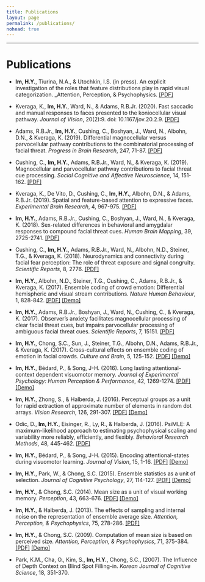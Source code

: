 ```yaml
---
title: Publications
layout: page
permalink: /publications/
nohead: true
---
```

------
# Publications<br />

* **Im, H.Y.**, Tiurina, N.A., & Utochkin, I.S. (in press). An explicit investigation of the roles that feature distributions play in rapid visual categorization. _Attention, Perception, & Psychophysics. [[PDF]](../Im_etal_AP&P2020.pdf) 

* Kveraga, K., **Im, H.Y.**, Ward, N., & Adams, R.B.Jr. (2020). Fast saccadic and manual responses to faces presented to the koniocellular visual pathway. _Journal of Vision_, 20(2):9. doi: 10.1167/jov.20.2.9. [[PDF]](../KverageIm_JOV_2020.pdf)     

*  Adams, R.B.Jr., **Im, H.Y.**, Cushing, C., Boshyan, J., Ward, N., Albohn, D.N., & Kveraga, K. (2019). Differential magnocellular versus parvocellular pathway contributions to the combinatorial processing of facial threat. _Progress in Brain Research_, 247, 71-87. [[PDF]](../AdamsIm_PBR_2019.pdf)

* Cushing, C., **Im, H.Y.**, Adams, R.B.Jr., Ward, N., & Kveraga, K. (2019). Magnocellular and parvocellular pathway contributions to facial threat cue processing. _Social Cognitive and Affective Neuroscience_, 14, 151-162. [[PDF]](../CushingIm_SCAN_2019.pdf)

* Kveraga, K., De Vito, D., Cushing, C., **Im, H.Y.**, Albohn, D.N., & Adams, R.B.Jr. (2019). Spatial and feature-based attention to expressive faces. _Experimental Brain Research_, 4, 967-975. [[PDF]](../Kverage_EBR_2019.pdf)

* **Im, H.Y.**, Adams, R.B.Jr., Cushing, C., Boshyan, J., Ward, N., & Kveraga, K. (2018). Sex-related differences in behavioral and amygdalar responses to compound facial threat cues. _Human Brain Mapping_, 39, 2725-2741. [[PDF]](../Im_Hum._Brain_Mapp._2018.pdf)

* Cushing, C., **Im, H.Y.**, Adams, R.B.Jr., Ward, N., Albohn, N.D., Steiner, T.G., & Kveraga, K. (2018). Neurodynamics and connectivity during facial fear perception: The role of threat exposure and signal congruity. _Scientific Reports_, 8, 2776. [[PDF]](../Cushing_SciRep_2018.pdf)

* **Im, H.Y.**, Albohn, N.D., Steiner, T.G., Cushing, C., Adams, R.B.Jr., & Kveraga, K. (2017). Ensemble coding of crowd emotion: Differential hemispheric and visual stream contributions. _Nature Human Behaviour_, 1, 828-842. [[PDF]](../Im_etal_NHB_2017.pdf) [[Demo]](../Flash2.gif)

* **Im, H.Y.**, Adams, R.B.Jr., Boshyan, J., Ward, N., Cushing, C., & Kveraga, K. (2017). Observer’s anxiety facilitates magnocellular processing of clear facial threat cues, but impairs parvocellular processing of ambiguous facial threat cues. _Scientific Reports_, 7, 15151. [[PDF]](../Im_etal_Sci_Rep_2017.pdf)

* **Im, H.Y.**, Chong, S.C., Sun, J., Steiner, T.G., Albohn, D.N., Adams, R.B.Jr., & Kveraga, K. (2017). Cross-cultural effects on ensemble coding of emotion in facial crowds. _Culture and Brain_, 5, 125-152. [[PDF]](../Im_etal_Cult_Br_2017.pdf) [[Demo]](../Flash2.gif)

* **Im, H.Y.**, Bédard, P., & Song, J-H. (2016). Long lasting attentional-context dependent visuomotor memory. _Journal of Experimental Psychology: Human Perception & Performance_, 42, 1269-1274. [[PDF]](../Imetal_JEP_2016.pdf) [[Demo]](../Flash.gif)

* **Im, H.Y.**, Zhong, S., & Halberda, J. (2016). Perceptual groups as a unit for rapid extraction of approximate number of elements in random dot arrays. _Vision Research_, 126, 291-307. [[PDF]](../Imetal_VR_2016.pdf) [[Demo]](../dot_num.gif)

* Odic, D., **Im, H.Y.**, Eisinger, R., Ly, R., & Halberda, J. (2016). PsiMLE: A maximum-likelihood approach to estimating psychophysical scaling and variability more reliably, efficiently, and flexibly. _Behavioral Research Methods_, 48, 445-462. [[PDF]](../Odic_Behavior_Research_Methods_2015.pdf)

* **Im, H.Y.**, Bédard, P., & Song, J-H. (2015). Encoding attentional-states during visuomotor learning. _Journal of Vision_, 15, 1-16. [[PDF]](../Imetal_JOV_2015.pdf) [[Demo]](../Flash.gif)

* **Im, H.Y.**, Park, W., & Chong, S.C. (2015). Ensemble statistics as a unit of selection. _Journal of Cognitive Psychology_, 27, 114-127. [[PDF]](../Imetal_JCP_2015.pdf) [[Demo]](../meansize.gif)

* **Im, H.Y.**, & Chong, S.C. (2014). Mean size as a unit of visual working memory. _Perception_, 43, 663-676. [[PDF]](../Im_Chong_Perception_2014.pdf) [[Demo]](../meansize.gif)

* **Im, H.Y.**, & Halberda, J. (2013). The effects of sampling and internal noise on the representation of ensemble average size. _Attention, Perception, & Psychophysics_, 75, 278-286. [[PDF]](../Im_Halberda_APP_2013.pdf)

* **Im, H.Y.**, & Chong, S.C. (2009). Computation of mean size is based on perceived size. _Attention, Perception, & Psychophysics_, 71, 375-384. [[PDF]](../Im_Chong_APP_2009.pdf) [[Demo]](../ebbing.gif)

* Park, K.M., Cha, O., Kim, S., **Im, H.Y.**, Chong, S.C., (2007). The Influence of Depth Context on Blind Spot Filling-in. _Korean Journal of Cognitive Science_, 18, 351-370.
